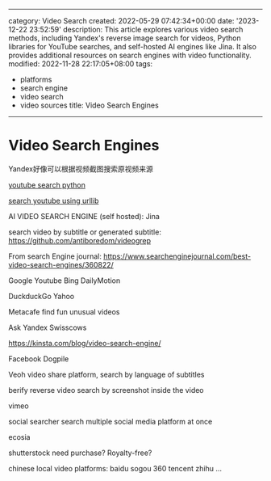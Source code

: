 ------
category: Video Search
created: 2022-05-29 07:42:34+00:00
date: '2023-12-22 23:52:59'
description: This article explores various video search methods, including Yandex's
  reverse image search for videos, Python libraries for YouTube searches, and self-hosted
  AI engines like Jina. It also provides additional resources on search engines with
  video functionality.
modified: 2022-11-28 22:17:05+08:00
tags:
- platforms
- search engine
- video search
- video sources
title: Video Search Engines
------

# Video Search Engines

Yandex好像可以根据视频截图搜索原视频来源

[youtube search python](https://github.com/alexmercerind/youtube-search-python)

[search youtube using urllib](https://codefather.tech/blog/youtube-search-python/)

AI VIDEO SEARCH ENGINE (self hosted):
Jina

search video by subtitle or generated subtitle:
https://github.com/antiboredom/videogrep

From search Engine journal:
https://www.searchenginejournal.com/best-video-search-engines/360822/

Google Youtube Bing 
DailyMotion 

DuckduckGo Yahoo 

Metacafe
find fun unusual videos

Ask Yandex Swisscows

https://kinsta.com/blog/video-search-engine/

Facebook Dogpile

 Veoh
video share platform, search by language of subtitles

berify
reverse video search by screenshot inside the video

vimeo

social searcher
search multiple social media platform at once

ecosia

shutterstock
need purchase? Royalty-free?

chinese local video platforms:
baidu sogou 360 tencent  zhihu ...
